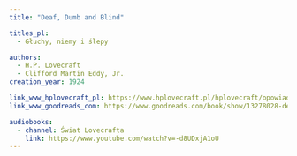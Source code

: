 ```yaml
---
title: "Deaf, Dumb and Blind"

titles_pl:
  - Głuchy, niemy i ślepy

authors:
  - H.P. Lovecraft
  - Clifford Martin Eddy, Jr.
creation_year: 1924

link_www_hplovecraft_pl: https://www.hplovecraft.pl/hplovecraft/opowiadania-nowele-powiesci/deaf-dumb-and-blind/
link_www_goodreads_com: https://www.goodreads.com/book/show/13278028-deaf-dumb-and-blind

audiobooks:
  - channel: Świat Lovecrafta
    link: https://www.youtube.com/watch?v=-d8UDxjA1oU
---
```


